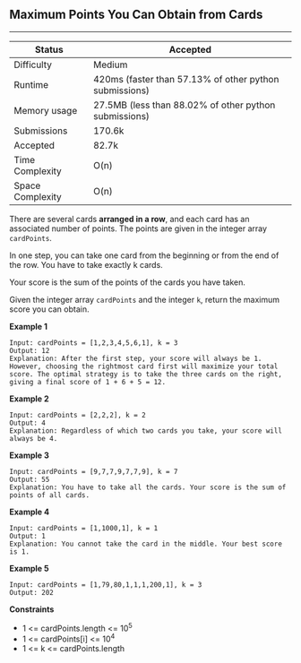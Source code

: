 ## Maximum Points You Can Obtain from Cards
---------
| Status | Accepted |
| --- | --- |
| Difficulty | Medium |
| Runtime | 420ms (faster than 57.13% of other python submissions) |
| Memory usage | 27.5MB (less than 88.02% of other python submissions) |
| Submissions | 170.6k |
| Accepted | 82.7k |
| Time Complexity | O(n) |
| Space Complexity | O(n) |

There are several cards **arranged in a row**, and each card has an associated number of points. The points are given in the integer array `cardPoints`.

In one step, you can take one card from the beginning or from the end of the row. You have to take exactly k cards.

Your score is the sum of the points of the cards you have taken.

Given the integer array `cardPoints` and the integer `k`, return the maximum score you can obtain.

**Example 1**
```
Input: cardPoints = [1,2,3,4,5,6,1], k = 3
Output: 12
Explanation: After the first step, your score will always be 1. However, choosing the rightmost card first will maximize your total score. The optimal strategy is to take the three cards on the right, giving a final score of 1 + 6 + 5 = 12.
```

**Example 2**
```
Input: cardPoints = [2,2,2], k = 2
Output: 4
Explanation: Regardless of which two cards you take, your score will always be 4.
```

**Example 3**
```
Input: cardPoints = [9,7,7,9,7,7,9], k = 7
Output: 55
Explanation: You have to take all the cards. Your score is the sum of points of all cards.
```

**Example 4**
```
Input: cardPoints = [1,1000,1], k = 1
Output: 1
Explanation: You cannot take the card in the middle. Your best score is 1. 
```

**Example 5**
```
Input: cardPoints = [1,79,80,1,1,1,200,1], k = 3
Output: 202
```

**Constraints**
- 1 <= cardPoints.length <= 10<sup>5</sup>
- 1 <= cardPoints[i] <= 10<sup>4</sup>
- 1 <= k <= cardPoints.length
